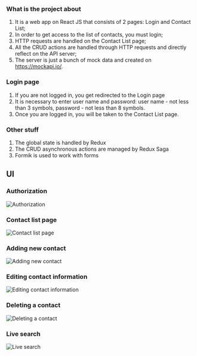 ### What is the project about

1) It is a web app on React JS that consists of 2 pages: Login and Contact List;
2) In order to get access to the list of contacts, you must login;
3) HTTP requests are handled on the Contact List page;
4) All the CRUD actions are handled through HTTP requests and directly reflect on the API server;
5) The server is just a bunch of mock data and created on https://mockapi.io/.

### Login page

1) If you are not logged in, you get redirected to the Login page
2) It is necessary to enter user name and password: user name - not less than 3 symbols, password - not less than 8 symbols.
3) Once you are logged in, you will be taken to the Contact List page.

### Other stuff
1) The global state is handled by Redux
2) The CRUD asynchronous actions are managed by Redux Saga
3) Formik is used to work with forms

## UI

### Authorization
![Authorization](https://i.imgur.com/FL1UBw1.jpg)
### Contact list page
![Contact list page](https://i.imgur.com/nJyVMmH.jpg)
### Adding new contact
![Adding new contact](https://i.imgur.com/XDPhVw7.jpg)
### Editing contact information
![Editing contact information](https://i.imgur.com/WFSghKf.jpg)
### Deleting a contact
![Deleting a contact](https://i.imgur.com/7xMIEq9.jpg)
### Live search
![Live search](https://i.imgur.com/CwCKbFl.jpg)
